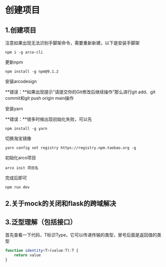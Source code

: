 # 创建项目

## 1.创建项目

注意如果出现无法识别手脚架命令，需要重新新建，以下是安装手脚架

```lang
npm i -g arco-cli
```

更新npm

```npm install -g npm@9.1.2
npm install -g npm@9.1.2
```

安装arcodesign

**错误：**如果出现提示“请提交你的Git修改后继续操作”那么进行git add、git commit和git push origin main操作

安装yarn

**错误：**很多时候出现初始化失败，可以先

```npm install -g yarn 
npm install -g yarn
```

切换淘宝镜像

```
yarn config set registry https://registry.npm.taobao.org -g
```

初始化arco项目

```
arco init 项目名
```

完成后即可

```
npm run dev
```



## 2.关于mock的关闭和flask的跨域解决



## 3.泛型理解（包括接口）

首先查看一下代码，T标识Type，它可以传递传输的类型，冒号后面是返回值的类型

```typescript
function identity<T>(value:T):T {
    return value
}
```



